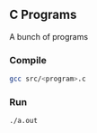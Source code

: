 ## C Programs
A bunch of  programs

### Compile
```bash
gcc src/<program>.c
```

### Run
```bash
./a.out
```
